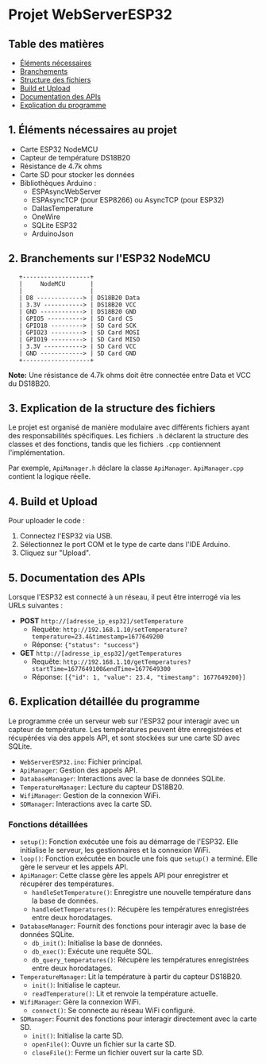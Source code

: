 
# Projet WebServerESP32

## Table des matières

- [Éléments nécessaires](#1-éléments-nécessaires-au-projet)
- [Branchements](#2-branchements-sur-lesp32-nodemcu)
- [Structure des fichiers](#3-explication-de-la-structure-des-fichiers)
- [Build et Upload](#4-build-et-upload)
- [Documentation des APIs](#5-documentation-des-apis)
- [Explication du programme](#6-explication-détaillée-du-programme)

## 1. Éléments nécessaires au projet

- Carte ESP32 NodeMCU
- Capteur de température DS18B20
- Résistance de 4.7k ohms
- Carte SD pour stocker les données
- Bibliothèques Arduino :
  - ESPAsyncWebServer
  - ESPAsyncTCP (pour ESP8266) ou AsyncTCP (pour ESP32)
  - DallasTemperature
  - OneWire
  - SQLite ESP32
  - ArduinoJson

## 2. Branchements sur l'ESP32 NodeMCU

```
   +-------------------+
   |     NodeMCU       |
   |                   |
   | D8 -------------> | DS18B20 Data
   | 3.3V -----------> | DS18B20 VCC
   | GND ------------> | DS18B20 GND
   | GPIO5 ----------> | SD Card CS
   | GPIO18 ---------> | SD Card SCK
   | GPIO23 ---------> | SD Card MOSI
   | GPIO19 ---------> | SD Card MISO
   | 3.3V -----------> | SD Card VCC
   | GND ------------> | SD Card GND
   +-------------------+
```

**Note:** Une résistance de 4.7k ohms doit être connectée entre Data et VCC du DS18B20.

## 3. Explication de la structure des fichiers

Le projet est organisé de manière modulaire avec différents fichiers ayant des responsabilités spécifiques. Les fichiers `.h` déclarent la structure des classes et des fonctions, tandis que les fichiers `.cpp` contiennent l'implémentation.

Par exemple, `ApiManager.h` déclare la classe `ApiManager`. `ApiManager.cpp` contient la logique réelle.

## 4. Build et Upload

Pour uploader le code :
1. Connectez l'ESP32 via USB.
2. Sélectionnez le port COM et le type de carte dans l'IDE Arduino.
3. Cliquez sur "Upload".

## 5. Documentation des APIs

Lorsque l'ESP32 est connecté à un réseau, il peut être interrogé via les URLs suivantes :
- **POST** `http://[adresse_ip_esp32]/setTemperature`
  - Requête: `http://192.168.1.10/setTemperature?temperature=23.4&timestamp=1677649200`
  - Réponse: `{"status": "success"}`
- **GET** `http://[adresse_ip_esp32]/getTemperatures`
  - Requête: `http://192.168.1.10/getTemperatures?startTime=1677649100&endTime=1677649300`
  - Réponse: `[{"id": 1, "value": 23.4, "timestamp": 1677649200}]`

## 6. Explication détaillée du programme

Le programme crée un serveur web sur l'ESP32 pour interagir avec un capteur de température. Les températures peuvent être enregistrées et récupérées via des appels API, et sont stockées sur une carte SD avec SQLite.

- `WebServerESP32.ino`: Fichier principal.
- `ApiManager`: Gestion des appels API.
- `DatabaseManager`: Interactions avec la base de données SQLite.
- `TemperatureManager`: Lecture du capteur DS18B20.
- `WifiManager`: Gestion de la connexion WiFi.
- `SDManager`: Interactions avec la carte SD.

### Fonctions détaillées

- `setup()`: Fonction exécutée une fois au démarrage de l'ESP32. Elle initialise le serveur, les gestionnaires et la connexion WiFi.
- `loop()`: Fonction exécutée en boucle une fois que `setup()` a terminé. Elle gère le serveur et les appels API.
- `ApiManager`: Cette classe gère les appels API pour enregistrer et récupérer des températures.
  - `handleSetTemperature()`: Enregistre une nouvelle température dans la base de données.
  - `handleGetTemperatures()`: Récupère les températures enregistrées entre deux horodatages.
- `DatabaseManager`: Fournit des fonctions pour interagir avec la base de données SQLite.
  - `db_init()`: Initialise la base de données.
  - `db_exec()`: Exécute une requête SQL.
  - `db_query_temperatures()`: Récupère les températures enregistrées entre deux horodatages.
- `TemperatureManager`: Lit la température à partir du capteur DS18B20.
  - `init()`: Initialise le capteur.
  - `readTemperature()`: Lit et renvoie la température actuelle.
- `WifiManager`: Gère la connexion WiFi.
  - `connect()`: Se connecte au réseau WiFi configuré.
- `SDManager`: Fournit des fonctions pour interagir directement avec la carte SD.
  - `init()`: Initialise la carte SD.
  - `openFile()`: Ouvre un fichier sur la carte SD.
  - `closeFile()`: Ferme un fichier ouvert sur la carte SD.
